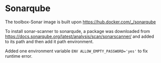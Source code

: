# Sonarqube

The toolbox-Sonar image is built upon https://hub.docker.com/_/sonarqube

To install sonar-scanner to sonarqude, a package was downloaded from https://docs.sonarqube.org/latest/analysis/scan/sonarscanner/
and added to its path and then add it path environment.

Added one environment variable  ``` ENV ALLOW_EMPTY_PASSWORD='yes' ``` to fix runtime error.

